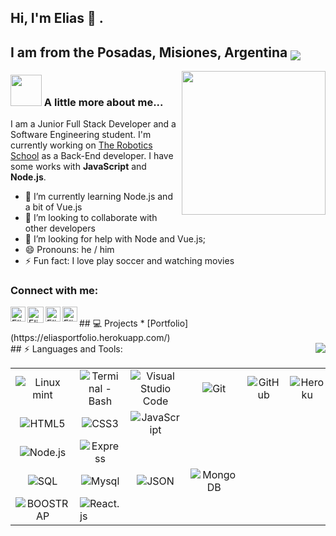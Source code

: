 ## Hi, I'm Elias 👋 .
## I am from the Posadas, Misiones, Argentina <img valign="bottom" src="https://icon-icons.com/icons2/83/PNG/32/argentina_15789.png"/>
<!--<img src="https://image.flaticon.com/icons/svg/164/164900.svg" width="28"/>-->

<img align='right' src="https://media.giphy.com/media/M9gbBd9nbDrOTu1Mqx/giphy.gif" width="230">

### <img src="https://media.giphy.com/media/VgCDAzcKvsR6OM0uWg/giphy.gif" width="50"> A little more about me...  
I am a Junior Full Stack Developer and a Software Engineering student. I'm currently working on [The Robotics School] as a Back-End developer. I have some works with **JavaScript** and **Node.js**.

<!--<img align="right" alt="GIF" src="https://github.com/VatanaChhorn/VatanaChhorn/blob/master/image_processing20200107-3552-13pkkb4.gif" width="400" height="300" />-->

- 🌱 I’m currently learning Node.js and a bit of Vue.js
- 👯 I’m looking to collaborate with other developers
- 🤔 I’m looking for help with Node and Vue.js;
- 😄 Pronouns: he / him
- ⚡ Fun fact: I love play soccer and watching movies
<!-- - 📝 See my [Curriculum Vitae](https://drive.google.com/file/d/1q_ATZsO9c488VUxj1JuU--ZYe9IEqp4-/view?usp=sharing) to get more info.-->
<!--* [Personal Website](https://elissavet.me "Personal Website")-->

### Connect with me:
<!--[<img align="left" alt="mouraelias.com" width="22px" src="https://raw.githubusercontent.com/iconic/open-iconic/master/svg/globe.svg" />][website]-->
[<img align="left" alt="Elias Moura | Linkedin" width="24px" src="https://github.com/TheDudeThatCode/TheDudeThatCode/blob/master/Assets/Linkedin.svg"/>][linkedin]
[<img align="left" alt="Elias Moura | Gmail" width="26px" src="https://github.com/TheDudeThatCode/TheDudeThatCode/blob/master/Assets/Gmail.svg"/>][email]
[<img align="left" alt="Elias Moura | Instagram" width="24px" src="https://github.com/TheDudeThatCode/TheDudeThatCode/blob/master/Assets/Instagram.svg"/>][instagram]
[<img align="left" alt="Elias Moura | Facebook" width="24px" src="https://icon-icons.com/icons2/1099/PNG/48/1485482214-facebook_78681.png"/>][facebook]
<!--[<img align="left" alt="Elias Moura | Twitter" width="26px" src="https://github.com/TheDudeThatCode/TheDudeThatCode/blob/master/Assets/Twitter.svg" />][twitter]-->
<!-- <br> -->
<br>
## 💻 Projects
* [Portfolio](https://eliasportfolio.herokuapp.com/)
<!--* [Todo List](https://todo-basic-js-localstorage.herokuapp.com/)
* [Basic Pokedex](https://pokedex-vanillajs.herokuapp.com/)
* [Books App](https://books-full-js.herokuapp.com/) -->
<br>
<!-- <br> -->
## ⚡ Languages and Tools:
<img align="right" src="https://github.com/rajput2107/rajput2107/blob/master/Assets/Developer.gif"/>
<table>
  <tbody>
    <tr>
       <td align="center">
         <img alt="Linux mint" src="https://icon-icons.com/icons2/159/PNG/48/logo_linux_mint_22361.png"/>
       </td>
       <td align="center">
         <img alt="Terminal - Bash" src="https://icon-icons.com/icons2/1381/PNG/48/utilitiesxterminal_93700.png"/>
       </td>
       <td align="center">
         <img alt="Visual Studio Code" src="https://icon-icons.com/icons2/615/PNG/48/Visual_Code_icon-icons.com_56584.png"/>
       </td>
       <td align="center">
         <img alt="Git" src="https://icon-icons.com/icons2/2415/PNG/48/git_original_logo_icon_146509.png"/>
       </td>
       <td align="center">
         <img alt="GitHub" src="https://icon-icons.com/icons2/2415/PNG/48/github_original_logo_icon_146505.png"/>
       </td>
       <!--<td align="center">
         <img alt="GitLab" src="https://icon-icons.com/icons2/2107/PNG/48/file_type_gitlab_icon_130579.png"/>
       </td>-->
       <td align="center">
         <img alt="Heroku" src="https://icon-icons.com/icons2/2415/PNG/48/heroku_plain_logo_icon_146479.png"/>
       </td>
    </tr>
    <tr>
      <td align="center">
        <img alt="HTML5" src="https://icon-icons.com/icons2/2107/PNG/48/file_type_html_icon_130541.png"/>
      </td>
      <td align="center">
        <img alt="CSS3" src="https://icon-icons.com/icons2/2107/PNG/48/file_type_css_icon_130661.png"/>
      </td>
      <td align="center">
        <img alt="JavaScript" src="https://icon-icons.com/icons2/2415/PNG/48/javascript_original_logo_icon_146455.png"/>
      </td>
    </tr>
    <tr>
      <td align="center">
        <img alt="Node.js" src="https://icon-icons.com/icons2/2107/PNG/48/file_type_node_icon_130301.png" />
      </td>
      <td align="center">
        <img alt="Express" src="https://icon-icons.com/icons2/2415/PNG/48/express_original_logo_icon_146527.png"/>
      </td>
      <!--<td>
        <img alt="PHP" src="https://icon-icons.com/icons2/2107/PNG/48/file_type_php_icon_130266.png"/>
      </td>
      <td>
        <img alt="Arduino" src="https://icon-icons.com/icons2/2107/PNG/48/file_type_arduino_icon_130743.png"/>
      </td> -->
    </tr>
       <tr>
      <td align="center">
        <img alt="SQL" src="https://icon-icons.com/icons2/627/PNG/48/sql-document-outlined-interface-symbol_icon-icons.com_57504.png"/>
      </td>
      <td align="center">
        <img alt="Mysql" src="https://icon-icons.com/icons2/2415/PNG/48/mysql_original_logo_icon_146416.png"/>
      </td>
      <td align="center">
        <img alt="JSON" src="https://icon-icons.com/icons2/2108/PNG/48/json_icon_130899.png"/>
      </td>
      <td align="center">
        <img alt="MongoDB" src="https://icon-icons.com/icons2/2415/PNG/48/mongodb_original_logo_icon_146424.png"/>
      </td>
      <!--<td align="center">
        <img alt="GraphQL" src="https://icon-icons.com/icons2/2107/PNG/48/file_type_graphql_icon_130564.png"/>
      </td>-->
    </tr>
    <tr>
      <td align="center">
        <img alt="BOOSTRAP" src="https://icon-icons.com/icons2/2415/PNG/48/bootstrap_plain_logo_icon_146619.png"/>
      </td>
      <!--<td align="center">
        <img alt="Webpack" src="https://icon-icons.com/icons2/2415/PNG/48/webpack_original_logo_icon_146300.png"/>
      </td>
      <td>
       <img alt="Vue.js" src="https://icon-icons.com/icons2/2415/PNG/48/vuejs_original_logo_icon_146304.png"/>
      </td> -->
      <td>
       <img alt="React.js" src="https://icon-icons.com/icons2/2415/PNG/48/react_original_logo_icon_146374.png"/>
      </td>
    </tr>
   </tbody>
</table>
<!--
https://icon-icons.com/icons2/2415/PNG/48/npm_original_wordmark_logo_icon_146402.png
<img align="left" alt="Deno" width="26px" src="https://raw.githubusercontent.com/github/explore/361e2821e2dea67711cde99c9c40ed357061cf27/topics/deno/deno.png" />
<img align="left" alt="SQL" width="28px" src="https://raw.githubusercontent.com/github/explore/80688e429a7d4ef2fca1e82350fe8e3517d3494d/topics/sql/sql.png" />
<!-- <br> -->
<!-- <br> -->
<!--<details>
  <summary>:zap: Github Stats</summary>
<img align="left" alt="Elias Moura's Github Stats" src="https://github-readme-stats.codestackr.vercel.app/api?username=codeSTACKr&show_icons=true&hide_border=true" />
</details>
<img align="center" src="https://raw.githubusercontent.com/saadeghi/saadeghi/master/dino.gif"/> -->
<!--[website]: https://eliasmoura.com-->
<!--[twitter]: https://twitter.com/DEliasmoura-->
<!--[twitter]: https://twitter.com/inxdev1 -->

[instagram]: https://www.instagram.com/d.eliasmoura/
[facebook]: https://www.facebook.com/elias.moura.5/
[linkedin]: https://www.linkedin.com/in/elias-moura/
[email]: mailto:d.eliasmoura2@gmail.com
[The Robotics School]: https://escueladeroboticamisiones.edu.ar/
